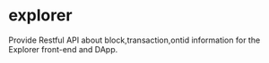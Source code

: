 # explorer

Provide Restful API about block,transaction,ontid information for the Explorer front-end and DApp.
